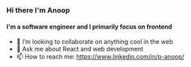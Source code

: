 ### Hi there I'm Anoop

#### I'm a software engineer and I primarily focus on frontend 

- 👯 I’m looking to collaborate on anything cool in the web
- 💬 Ask me about React and web development
- 📫 How to reach me: https://www.linkedin.com/in/p-anoop/
